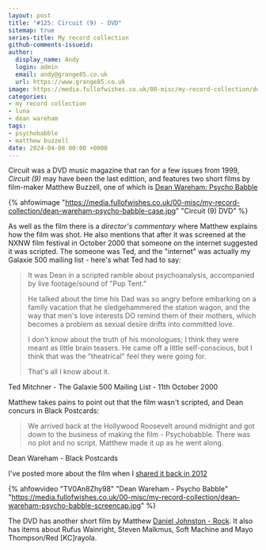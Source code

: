 ```yaml
---
layout: post
title: "#125: Circuit (9) - DVD"
sitemap: true
series-title: My record collection
github-comments-issueid:
author:
  display_name: Andy
  login: admin
  email: andy@grange85.co.uk
  url: https://www.grange85.co.uk
image: https://media.fullofwishes.co.uk/00-misc/my-record-collection/dean-wareham-psycho-babble-case.jpg
categories:
- my record collection
- luna
- dean wareham
tags:
- psychobabble
- matthew buzzell
date: 2024-04-08 00:00 +0000
---
```

Circuit was a DVD music magazine that ran for a few issues from 1999, _Circuit (9)_ may have been the last edittion, and features two short films by film-maker Matthew Buzzell, one of which is [Dean Wareham: Psycho Babble](/2012/05/07/video-dean-wareham-in-psycho-babble/)

{% ahfowimage "https://media.fullofwishes.co.uk/00-misc/my-record-collection/dean-wareham-psycho-babble-case.jpg" "Circuit (9) DVD" %}

As well as the film there is a _director's commentary_ where Matthew explains how the film was shot. He also mentions that after it was screened at the NXNW film festival in October 2000 that someone on the internet suggested it was scripted. The someone was Ted, and the "internet" was actually my Galaxie 500 mailing list - here's what Ted had to say:

<blockquote>
<p>It was Dean in a scripted ramble about psychoanalysis, accompanied by live
footage/sound of "Pup Tent."</p>

<p>He talked about the time his Dad was so angry before embarking on a family
vacation that he sledgehammered the station wagon, and the way that men's
love interests DO remind them of their mothers, which becomes a problem as
sexual desire drifts into committed love.</p>

<p>I don't know about the truth of his monologues; I think they were meant as
little brain teasers. He came off a little self-conscious, but I think that
was the "theatrical" feel they were going for.</p>

<p>That's all I know about it.</p>
</blockquote>
<p class="caption">Ted Mitchner - The Galaxie 500 Mailing List - 11th October 2000</p>

Matthew takes pains to point out that the film wasn't scripted, and Dean concurs in Black Postcards:

<blockquote>
We arrived back at the Hollywood Roosevelt around midnight and got down to the business of making the film - Psychobabble. There was no plot and no script. Matthew made it up as he went along.
</blockquote>
<p class="caption">Dean Wareham - Black Postcards</p>

I've posted more about the film when I [shared it back in 2012](/2012/05/07/video-dean-wareham-in-psycho-babble/)

{% ahfowvideo "TV0An8Zhy98" "Dean Wareham - Psycho Babble" "https://media.fullofwishes.co.uk/00-misc/my-record-collection/dean-wareham-psycho-babble-screencap.jpg" %}

The DVD has another short film by Matthew [Daniel Johnston - Rock](https://www.youtube.com/watch?v=0s2Pc0P5wWo). It also has items about Rufus Wainright, Steven Malkmus, Soft Machine and Mayo Thompson/Red [KC]rayola.
